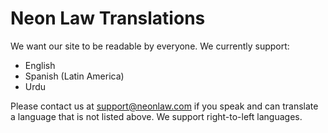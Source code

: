 # Neon Law Translations

We want our site to be readable by everyone. We currently support:

* English
* Spanish (Latin America)
* Urdu

Please contact us at support@neonlaw.com if you speak and can translate a
language that is not listed above. We support right-to-left languages.

